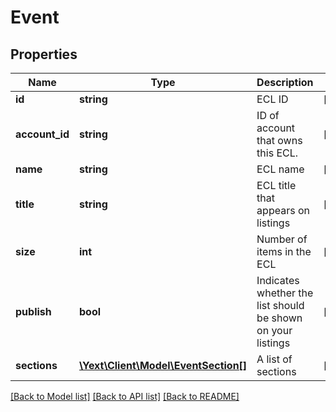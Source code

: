 # Event

## Properties
Name | Type | Description | Notes
------------ | ------------- | ------------- | -------------
**id** | **string** | ECL ID | [optional] 
**account_id** | **string** | ID of account that owns this ECL. | [optional] 
**name** | **string** | ECL name | [optional] 
**title** | **string** | ECL title that appears on listings | [optional] 
**size** | **int** | Number of items in the ECL | [optional] 
**publish** | **bool** | Indicates whether the list should be shown on your listings | [optional] 
**sections** | [**\Yext\Client\Model\EventSection[]**](EventSection.md) | A list of sections | [optional] 

[[Back to Model list]](../README.md#documentation-for-models) [[Back to API list]](../README.md#documentation-for-api-endpoints) [[Back to README]](../README.md)


